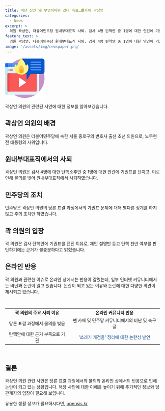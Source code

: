 ```yaml
---
title: 비난 장인 왜 부엉이바위 갔나 속보…盧사위 곽상언
categories:
  - News
excerpt: >
  의원 곽상언, 더불어민주당 원내부대표직 사퇴. 검사 4명 탄핵안 중 1명에 대한 안건에 기권표를 던져, 당론 표결 과정에서 물의를 빚은 것을 송구. 물음에 답하기에는 근거가 불충분하다며 과감한 선택. 당내에서는 주의 조치만 취하고, 논란 속 지지자들의 날카로운 반응. 현안에 대한 원내부대표직 사퇴와 징계·탈당을 요구하는 목소리까지 여론을 끌어당겼다.
feature_text: >
  의원 곽상언, 더불어민주당 원내부대표직 사퇴. 검사 4명 탄핵안 중 1명에 대한 안건에 기권표를 던져, 당론 표결 과정에서 물의를 빚은 것을 송구. 물음에 답하기에는 근거가 불충분하다며 과감한 선택. 당내에서는 주의 조치만 취하고, 논란 속 지지자들의 날카로운 반응. 현안에 대한 원내부대표직 사퇴와 징계·탈당을 요구하는 목소리까지 여론을 끌어당겼다.
image: '/assets/img/newspaper.png'
---
```


<p><img src="/assets/img/news.png" alt="rentncar 속보" /></p>

<p data-ke-size="size16">곽상언 의원의 관련된 사안에 대한 정보를 알아보겠습니다. </p>

<h2 data-ke-size="size26">곽상언 의원의 배경</h2>

<p data-ke-size="size16">곽상언 의원은 더불어민주당에 속한 서울 종로구의 변호사 출신 초선 의원으로, 노무현 전 대통령의 사위입니다.</p>

<h2 data-ke-size="size26">원내부대표직에서의 사퇴</h2>

<p data-ke-size="size16">곽상언 의원은 검사 4명에 대한 탄핵소추안 중 1명에 대한 안건에 기권표를 던지고, 이로 인해 물의를 빚어 원내부대표직에서 사퇴하였습니다. </p>

<h2 data-ke-size="size26">민주당의 조치</h2>

<p data-ke-size="size16">민주당은 곽상언 의원의 당론 표결 과정에서의 기권표 문제에 대해 별다른 징계를 하지 않고 주의 조치만 하였습니다.</p>

<h2 data-ke-size="size26">곽 의원의 입장</h2>

<p data-ke-size="size16">곽 의원은 검사 탄핵안에 기권표를 던진 이유로, 제안 설명만 듣고 탄핵 찬반 여부를 판단하기에는 근거가 불충분하다고 밝혔습니다.</p>

<h2 data-ke-size="size26">온라인 반응</h2>

<p data-ke-size="size16">곽 의원과 관련한 이슈로 온라인 상에서는 반응이 갈렸는데, 일부 인터넷 커뮤니티에서는 비난과 논란이 일고 있습니다. 논란이 되고 있는 이유와 논란에 대한 다양한 의견이 제시되고 있습니다. </p>

<p data-ke-size="size16">&nbsp;</p>

<table>
    <tbody>
        <tr>
            <td style="text-align: center; height: 17px;"><b>곽 의원의 주요 사퇴 이유</b></td>
            <td style="text-align: center; height: 17px;"><b>온라인 커뮤니티 반응</b></td>
        </tr>
        <tr>
            <td style="text-align: center;">당론 표결 과정에서 물의를 빚음</td>
            <td style="text-align: center;">팬 카페 및 민주당 커뮤니티에서의 비난 및 촉구글 </td>
        </tr>
        <tr>
            <td style="text-align: center;">탄핵안에 대한 근거 부족으로 기권</td>
            <td style="text-align: center;"><span style="color: #1a5490;">'쓰레기 개검들' 정리에 대한 논란성 발언</span></td>
        </tr>
    </tbody>
</table>

<p data-ke-size="size16">&nbsp;</p>

<h2 data-ke-size="size26">결론</h2>

<p data-ke-size="size16">곽상언 의원 관련 사안은 당론 표결 과정에서의 물의와 온라인 상에서의 반응으로 인해 논란이 되고 있는 상황입니다. 해당 사안에 대한 이해를 높이기 위해 추가적인 정보와 당 관계자의 입장이 필요해 보입니다.</p>
유용한 생활 정보가 필요하시다면, <a href="https://opensis.kr" rel="dofollow">opensis.kr</a>


